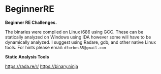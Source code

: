 # BeginnerRE

<b>Beginner RE Challenges.</b>

The binaries were compiled on Linux i686 using GCC. These can be statically analyzed on Windows using IDA however some will have to be dynamically analyzed. I suggest using Radare, gdb, and other native Linux tools.  For hints please email: ```dforbes85@gmail.com``` 

<b>Static Analysis Tools</b>

https://rada.re/r/
https://binary.ninja

